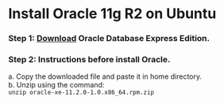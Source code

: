 # Install Oracle 11g R2 on Ubuntu

### Step 1: [Download](https://www.oracle.com/technetwork/database/database-technologies/express-edition/downloads/xe-prior-releases-5172097.html) Oracle Database Express Edition.

### Step 2: Instructions before install Oracle.
   a. Copy the downloaded file and paste it in home directory.  
   b. Unzip using the command:  
   ```unzip oracle-xe-11.2.0-1.0.x86_64.rpm.zip```
